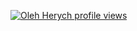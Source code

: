 [![Oleh Herych profile views](https://u8views.com/api/v1/github/profiles/1092854/views/day-week-month-total-count.svg)](https://u8views.com/github/oherych)
